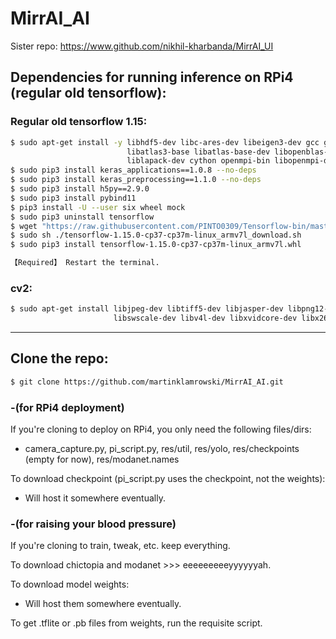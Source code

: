 # MirrAI_AI
Sister repo: https://www.github.com/nikhil-kharbanda/MirrAI_UI

## Dependencies for running inference on RPi4 (regular old tensorflow):
### Regular old tensorflow 1.15:
```bash
$ sudo apt-get install -y libhdf5-dev libc-ares-dev libeigen3-dev gcc gfortran python-dev libgfortran5 \
                          libatlas3-base libatlas-base-dev libopenblas-dev libopenblas-base libblas-dev \
                          liblapack-dev cython openmpi-bin libopenmpi-dev libatlas-base-dev python3-dev
$ sudo pip3 install keras_applications==1.0.8 --no-deps
$ sudo pip3 install keras_preprocessing==1.1.0 --no-deps
$ sudo pip3 install h5py==2.9.0
$ sudo pip3 install pybind11
$ pip3 install -U --user six wheel mock
$ sudo pip3 uninstall tensorflow
$ wget "https://raw.githubusercontent.com/PINTO0309/Tensorflow-bin/master/tensorflow-1.15.0-cp37-cp37m-linux_armv7l_download.sh"
$ sudo sh ./tensorflow-1.15.0-cp37-cp37m-linux_armv7l_download.sh
$ sudo pip3 install tensorflow-1.15.0-cp37-cp37m-linux_armv7l.whl

【Required】 Restart the terminal.
```

### cv2:
```bash
$ sudo apt-get install libjpeg-dev libtiff5-dev libjasper-dev libpng12-dev libavcodec-dev libavformat-dev \
                       libswscale-dev libv4l-dev libxvidcore-dev libx264-dev qt4-dev-tools libatlas-base-dev
```
***
## Clone the repo:
```bash
$ git clone https://github.com/martinklamrowski/MirrAI_AI.git
```
### -(for RPi4 deployment)
If you're cloning to deploy on RPi4, you only need the following files/dirs:
 - camera_capture.py, pi_script.py, res/util, res/yolo, res/checkpoints (empty for now), res/modanet.names

To download checkpoint (pi_script.py uses the checkpoint, not the weights):
 - Will host it somewhere eventually.

### -(for raising your blood pressure)
If you're cloning to train, tweak, etc. keep everything.

To download chictopia and modanet >>> eeeeeeeeeyyyyyyah.

To download model weights:
 - Will host them somewhere eventually.

To get .tflite or .pb files from weights, run the requisite script.

